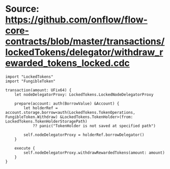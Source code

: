 # Source: https://github.com/onflow/flow-core-contracts/blob/master/transactions/lockedTokens/delegator/withdraw_rewarded_tokens_locked.cdc

```
import "LockedTokens"
import "FungibleToken"

transaction(amount: UFix64) {
    let nodeDelegatorProxy: LockedTokens.LockedNodeDelegatorProxy

    prepare(account: auth(BorrowValue) &Account) {
        let holderRef = account.storage.borrow<auth(LockedTokens.TokenOperations, FungibleToken.Withdraw) &LockedTokens.TokenHolder>(from: LockedTokens.TokenHolderStoragePath)
            ?? panic("TokenHolder is not saved at specified path")
        
        self.nodeDelegatorProxy = holderRef.borrowDelegator()
    }

    execute {
        self.nodeDelegatorProxy.withdrawRewardedTokens(amount: amount)
    }
}

```